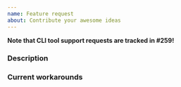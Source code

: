 ```yaml
---
name: Feature request
about: Contribute your awesome ideas
---
```


**Note that CLI tool support requests are tracked in #259!**

### Description

### Current workarounds

